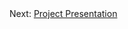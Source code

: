 <br><br>
Next: [Project Presentation](https://github.com/Nahvin00/TRASE-Trademark-Similarity-Identification/edit/main/PMP/F_PROJECT_PRESENTATION.md)
